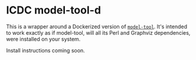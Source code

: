 # ICDC model-tool-d

This is a wrapper around a Dockerized version of [`model-tool`](https://github.com/CBIIT/icdc-model-tools). It's intended to work exactly as if model-tool, will all its Perl and Graphviz dependencies, were installed on your system.


Install instructions coming soon.

